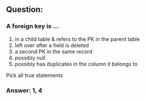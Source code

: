 ## Question:

### A foreign key is ...

1. in a child table & refers to the PK in the parent table
2. left over after a field is deleted
3. a second PK in the same record
4. possibly null
5. possibly has duplicates in the column it belongs to

Pick all true statements

### Answer: 1, 4
